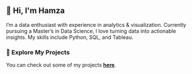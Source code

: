 ## 👋 Hi, I'm Hamza
I’m a data enthusiast with experience in analytics & visualization. Currently pursuing a Master’s in Data Science, I love turning data into actionable insights. My skills include Python, SQL, and Tableau.

### 🔗 Explore My Projects
You can check out some of my projects [**here**](https://github.com/hamzasalahds/projects/blob/main/README.md#data-analytics--visualization-portfolio).
